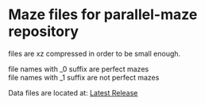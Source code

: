 # Maze files for parallel-maze repository

files are xz compressed in order to be small enough.  

file names with _0 suffix are perfect mazes  
file names with _1 suffix are not perfect mazes  

Data files are located at: [Latest Release](https://github.com/pk-seiji/parallel-maze-data/releases/latest)  
